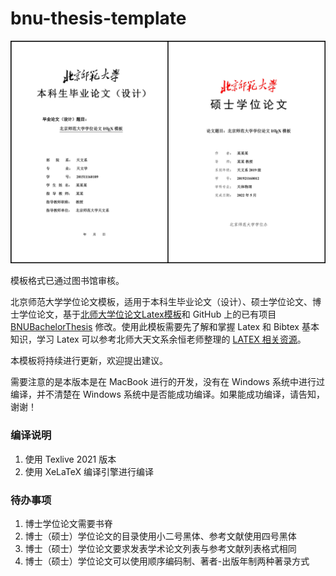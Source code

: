 # bnu-thesis-template

![demo](figures/thesis_cover_demo.jpg)

模板格式已通过图书馆审核。

北京师范大学学位论文模板，适用于本科生毕业论文（设计）、硕士学位论文、博士学位论文，基于[北师大学位论文Latex模板](http://gerry.lamost.org/blog/?p=811)和 GitHub 上的已有项目 [BNUBachelorThesis](https://github.com/xysmlx/BNUBachelorThesis) 修改。使用此模板需要先了解和掌握 Latex 和 Bibtex 基本知识，学习 Latex 可以参考北师大天文系余恒老师整理的 [LATEX 相关资源](http://202.112.85.96/wiki/doku.php/latex;resources)。

本模板将持续进行更新，欢迎提出建议。

需要注意的是本版本是在 MacBook 进行的开发，没有在 Windows 系统中进行过编译，并不清楚在 Windows 系统中是否能成功编译。如果能成功编译，请告知，谢谢！

### 编译说明

1. 使用 Texlive 2021 版本
2. 使用 XeLaTeX 编译引擎进行编译


### 待办事项

1. 博士学位论文需要书脊
2. 博士（硕士）学位论文的目录使用小二号黑体、参考文献使用四号黑体
3. 博士（硕士）学位论文要求发表学术论文列表与参考文献列表格式相同
4. 博士（硕士）学位论文可以使用顺序编码制、著者-出版年制两种著录方式
